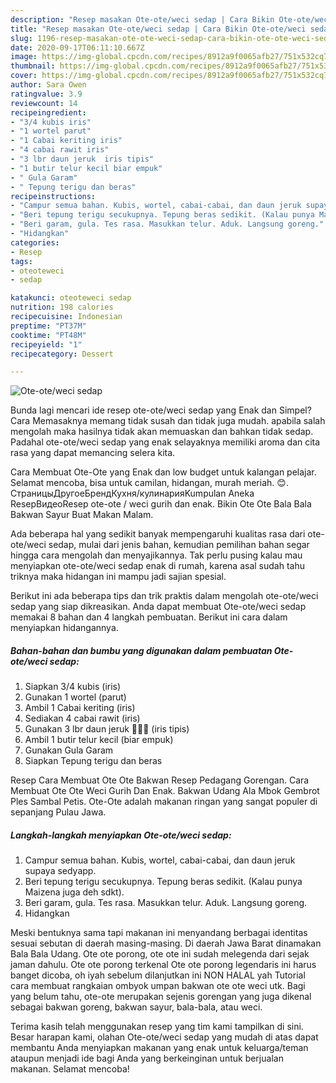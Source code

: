 ```yaml
---
description: "Resep masakan Ote-ote/weci sedap | Cara Bikin Ote-ote/weci sedap Yang Enak Dan Lezat"
title: "Resep masakan Ote-ote/weci sedap | Cara Bikin Ote-ote/weci sedap Yang Enak Dan Lezat"
slug: 1196-resep-masakan-ote-ote-weci-sedap-cara-bikin-ote-ote-weci-sedap-yang-enak-dan-lezat
date: 2020-09-17T06:11:10.667Z
image: https://img-global.cpcdn.com/recipes/8912a9f0065afb27/751x532cq70/ote-oteweci-sedap-foto-resep-utama.jpg
thumbnail: https://img-global.cpcdn.com/recipes/8912a9f0065afb27/751x532cq70/ote-oteweci-sedap-foto-resep-utama.jpg
cover: https://img-global.cpcdn.com/recipes/8912a9f0065afb27/751x532cq70/ote-oteweci-sedap-foto-resep-utama.jpg
author: Sara Owen
ratingvalue: 3.9
reviewcount: 14
recipeingredient:
- "3/4 kubis iris"
- "1 wortel parut"
- "1 Cabai keriting iris"
- "4 cabai rawit iris"
- "3 lbr daun jeruk  iris tipis"
- "1 butir telur kecil biar empuk"
- " Gula Garam"
- " Tepung terigu dan beras"
recipeinstructions:
- "Campur semua bahan. Kubis, wortel, cabai-cabai, dan daun jeruk supaya sedyapp."
- "Beri tepung terigu secukupnya. Tepung beras sedikit. (Kalau punya Maizena juga deh sdkt)."
- "Beri garam, gula. Tes rasa. Masukkan telur. Aduk. Langsung goreng."
- "Hidangkan"
categories:
- Resep
tags:
- oteoteweci
- sedap

katakunci: oteoteweci sedap 
nutrition: 198 calories
recipecuisine: Indonesian
preptime: "PT37M"
cooktime: "PT48M"
recipeyield: "1"
recipecategory: Dessert

---
```



![Ote-ote/weci sedap](https://img-global.cpcdn.com/recipes/8912a9f0065afb27/751x532cq70/ote-oteweci-sedap-foto-resep-utama.jpg)

Bunda lagi mencari ide resep ote-ote/weci sedap yang Enak dan Simpel? Cara Memasaknya memang tidak susah dan tidak juga mudah. apabila salah mengolah maka hasilnya tidak akan memuaskan dan bahkan tidak sedap. Padahal ote-ote/weci sedap yang enak selayaknya memiliki aroma dan cita rasa yang dapat memancing selera kita.

Cara Membuat Ote-Ote yang Enak dan low budget untuk kalangan pelajar. Selamat mencoba, bisa untuk camilan, hidangan, murah meriah. 😊. СтраницыДругоеБрендКухня/кулинарияKumpulan Aneka ResepВидеоResep ote-ote / weci gurih dan enak. Bikin Ote Ote Bala Bala Bakwan Sayur Buat Makan Malam.

Ada beberapa hal yang sedikit banyak mempengaruhi kualitas rasa dari ote-ote/weci sedap, mulai dari jenis bahan, kemudian pemilihan bahan segar hingga cara mengolah dan menyajikannya. Tak perlu pusing kalau mau menyiapkan ote-ote/weci sedap enak di rumah, karena asal sudah tahu triknya maka hidangan ini mampu jadi sajian spesial.


Berikut ini ada beberapa tips dan trik praktis dalam mengolah ote-ote/weci sedap yang siap dikreasikan. Anda dapat membuat Ote-ote/weci sedap memakai 8 bahan dan 4 langkah pembuatan. Berikut ini cara dalam menyiapkan hidangannya.

<!--inarticleads1-->

##### Bahan-bahan dan bumbu yang digunakan dalam pembuatan Ote-ote/weci sedap:

1. Siapkan 3/4 kubis (iris)
1. Gunakan 1 wortel (parut)
1. Ambil 1 Cabai keriting (iris)
1. Sediakan 4 cabai rawit (iris)
1. Gunakan 3 lbr daun jeruk 🍃🍃🍃 (iris tipis)
1. Ambil 1 butir telur kecil (biar empuk)
1. Gunakan  Gula Garam
1. Siapkan  Tepung terigu dan beras


Resep Cara Membuat Ote Ote Bakwan Resep Pedagang Gorengan. Cara Membuat Ote Ote Weci Gurih Dan Enak. Bakwan Udang Ala Mbok Gembrot Ples Sambal Petis. Ote-Ote adalah makanan ringan yang sangat populer di sepanjang Pulau Jawa. 

<!--inarticleads2-->

##### Langkah-langkah menyiapkan Ote-ote/weci sedap:

1. Campur semua bahan. Kubis, wortel, cabai-cabai, dan daun jeruk supaya sedyapp.
1. Beri tepung terigu secukupnya. Tepung beras sedikit. (Kalau punya Maizena juga deh sdkt).
1. Beri garam, gula. Tes rasa. Masukkan telur. Aduk. Langsung goreng.
1. Hidangkan


Meski bentuknya sama tapi makanan ini menyandang berbagai identitas sesuai sebutan di daerah masing-masing. Di daerah Jawa Barat dinamakan Bala Bala Udang. Ote ote porong, ote ote ini sudah melegenda dari sejak jaman dahulu. Ote ote porong terkenal Ote ote porong legendaris ini harus banget dicoba, oh iyah sebelum dilanjutkan ini NON HALAL yah Tutorial cara membuat rangkaian ombyok umpan bakwan ote ote weci utk. Bagi yang belum tahu, ote-ote merupakan sejenis gorengan yang juga dikenal sebagai bakwan goreng, bakwan sayur, bala-bala, atau weci. 

Terima kasih telah menggunakan resep yang tim kami tampilkan di sini. Besar harapan kami, olahan Ote-ote/weci sedap yang mudah di atas dapat membantu Anda menyiapkan makanan yang enak untuk keluarga/teman ataupun menjadi ide bagi Anda yang berkeinginan untuk berjualan makanan. Selamat mencoba!
